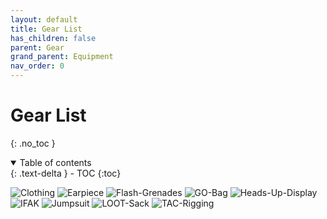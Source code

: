 ```yaml
---
layout: default
title: Gear List
has_children: false
parent: Gear
grand_parent: Equipment
nav_order: 0
---
```

# Gear List
{: .no_toc }

<details open markdown="block">
  <summary>
    Table of contents
  </summary>
  {: .text-delta }
- TOC
{:toc}
</details>

![Clothing](Game/Blocks/Clothing)
![Earpiece](Game/Blocks/Earpiece)
![Flash-Grenades](Game/Blocks/Flash-Grenades)
![GO-Bag](Game/Blocks/GO-Bag)
![Heads-Up-Display](Game/Blocks/Heads-Up-Display)
![IFAK](Game/Blocks/IFAK)
![Jumpsuit](Game/Blocks/Jumpsuit)
![LOOT-Sack](Game/Blocks/LOOT-Sack)
![TAC-Rigging](Game/Blocks/TAC-Rigging)